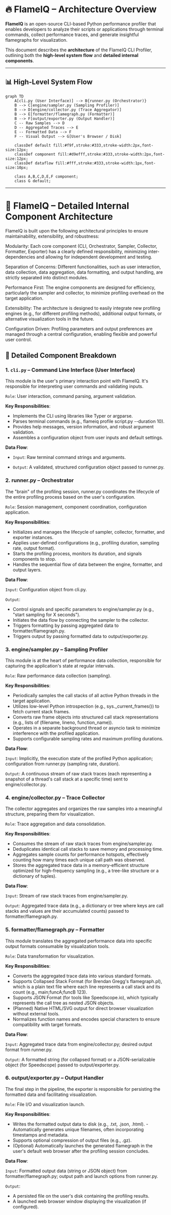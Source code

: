 # 🔥 FlameIQ – Architecture Overview

**FlameIQ** is an open-source CLI-based Python performance profiler that enables developers to analyze their scripts or applications through terminal commands, collect performance traces, and generate insightful flamegraphs for visualization.

This document describes the **architecture** of the FlameIQ CLI Profiler, outlining both the **high-level system flow** and **detailed internal components**.

---

## 📊 High-Level System Flow

```mermaid
graph TD
    A[cli.py (User Interface)] --> B{runner.py (Orchestrator)}
    B --> C[engine/sampler.py (Sampling Profiler)]
    B --> D[engine/collector.py (Trace Aggregator)]
    B --> E[formatter/flamegraph.py (Formatter)]
    B --> F[output/exporter.py (Output Handler)]
    C -- Raw Samples --> D
    D -- Aggregated Traces --> E
    E -- Formatted Data --> F
    F -- Visual Output --> G[User's Browser / Disk]

    classDef default fill:#f9f,stroke:#333,stroke-width:2px,font-size:12px;
    classDef component fill:#d9efff,stroke:#333,stroke-width:2px,font-size:12px;
    classDef dataflow fill:#fff,stroke:#333,stroke-width:1px,font-size:10px;

    class A,B,C,D,E,F component;
    class G default;
```
---

# 🧱 FlameIQ – Detailed Internal Component Architecture

FlameIQ is built upon the following architectural principles to ensure maintainability, extensibility, and robustness:

Modularity: Each core component (CLI, Orchestrator, Sampler, Collector, Formatter, Exporter) has a clearly defined responsibility, minimizing inter-dependencies and allowing for independent development and testing.

Separation of Concerns: Different functionalities, such as user interaction, data collection, data aggregation, data formatting, and output handling, are strictly separated into distinct modules.

Performance First: The engine components are designed for efficiency, particularly the sampler and collector, to minimize profiling overhead on the target application.

Extensibility: The architecture is designed to easily integrate new profiling engines (e.g., for different profiling methods), additional output formats, or alternative visualization tools in the future.

Configuration Driven: Profiling parameters and output preferences are managed through a central configuration, enabling flexible and powerful user control.

## 🧩 Detailed Component Breakdown

### 1. `cli.py` – Command Line Interface (User Interface)
This module is the user's primary interaction point with FlameIQ. It's responsible for interpreting user commands and validating inputs.

`Role`: User interaction, command parsing, argument validation.

**Key Responsibilities**:

- Implements the CLI using libraries like Typer or argparse.
- Parses terminal commands (e.g., flameiq profile script.py --duration 10).
- Provides help messages, version information, and robust argument validation.
- Assembles a configuration object from user inputs and default settings.

**Data Flow**:

- `Input`: Raw terminal command strings and arguments.

- `Output`: A validated, structured configuration object passed to runner.py.

### 2. runner.py – Orchestrator
The "brain" of the profiling session, runner.py coordinates the lifecycle of the entire profiling process based on the user's configuration.

`Role`: Session management, component coordination, configuration application.

**Key Responsibilities**:

- Initializes and manages the lifecycle of sampler, collector, formatter, and exporter instances.
- Applies user-defined configurations (e.g., profiling duration, sampling rate, output format).
- Starts the profiling process, monitors its duration, and signals components to stop.
- Handles the sequential flow of data between the engine, formatter, and output layers.

**Data Flow**:

`Input`: Configuration object from cli.py.

`Output`:

- Control signals and specific parameters to engine/sampler.py (e.g., "start sampling for X seconds").
- Initiates the data flow by connecting the sampler to the collector.
- Triggers formatting by passing aggregated data to formatter/flamegraph.py.
- Triggers output by passing formatted data to output/exporter.py.

### 3. engine/sampler.py – Sampling Profiler
This module is at the heart of performance data collection, responsible for capturing the application's state at regular intervals.

`Role`: Raw performance data collection (sampling).

**Key Responsibilities**:

- Periodically samples the call stacks of all active Python threads in the target application.
- Utilizes low-level Python introspection (e.g., sys._current_frames()) to fetch current stack frames.
- Converts raw frame objects into structured call stack representations (e.g., lists of (filename, lineno, function_name)).
- Operates in a separate background thread or asyncio task to minimize interference with the profiled application.
- Supports configurable sampling rates and maximum profiling durations.

**Data Flow**:

`Input`: Implicitly, the execution state of the profiled Python application; configuration from runner.py (sampling rate, duration).

`Output`: A continuous stream of raw stack traces (each representing a snapshot of a thread's call stack at a specific time) sent to engine/collector.py.

### 4. engine/collector.py – Trace Collector
The collector aggregates and organizes the raw samples into a meaningful structure, preparing them for visualization.

`Role`: Trace aggregation and data consolidation.

**Key Responsibilities**:

- Consumes the stream of raw stack traces from engine/sampler.py.
- Deduplicates identical call stacks to save memory and processing time.
- Aggregates sample counts for performance hotspots, effectively counting how many times each unique call path was observed.
- Stores the aggregated trace data in a memory-efficient structure optimized for high-frequency sampling (e.g., a tree-like structure or a dictionary of tuples).

**Data Flow**:

`Input`: Stream of raw stack traces from engine/sampler.py.

`Output`: Aggregated trace data (e.g., a dictionary or tree where keys are call stacks and values are their accumulated counts) passed to formatter/flamegraph.py.

### 5. formatter/flamegraph.py – Formatter
This module translates the aggregated performance data into specific output formats consumable by visualization tools.

`Role`: Data transformation for visualization.

**Key Responsibilities**:

- Converts the aggregated trace data into various standard formats.
- Supports Collapsed Stack Format (for Brendan Gregg's flamegraph.pl), which is a plain text file where each line represents a call stack and its count (e.g., main;funcA;funcB 123).
- Supports JSON Format (for tools like Speedscope.io), which typically represents the call tree as nested JSON objects.
- (Planned) Native HTML/SVG output for direct browser visualization without external tools.
- Normalizes function names and encodes special characters to ensure compatibility with target formats.

**Data Flow**:

`Input`: Aggregated trace data from engine/collector.py; desired output format from runner.py.

`Output`: A formatted string (for collapsed format) or a JSON-serializable object (for Speedscope) passed to output/exporter.py.

### 6. output/exporter.py – Output Handler
The final step in the pipeline, the exporter is responsible for persisting the formatted data and facilitating visualization.

`Role`: File I/O and visualization launch.

**Key Responsibilities**:

- Writes the formatted output data to disk (e.g., .txt, .json, .html).
-Automatically generates unique filenames, often incorporating timestamps and metadata.
- Supports optional compression of output files (e.g., .gz).
- (Optional) Automatically launches the generated flamegraph in the user's default web browser after the profiling session concludes.

**Data Flow**:

`Input`: Formatted output data (string or JSON object) from formatter/flamegraph.py; output path and launch options from runner.py.

`Output`:
- A persisted file on the user's disk containing the profiling results.
- A launched web browser window displaying the visualization (if configured).